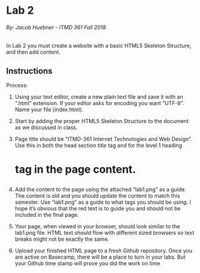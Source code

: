 # Lab 2
###### By: Jacob Huebner - ITMD 361 Fall 2018 

In Lab 2 you must create a website with a basic HTML5 Skeleton Structure, and then add content.

## Instructions

Process:

1. Using your text editor, create a new plain text file and save it with an “.html” extension. If your editor asks for encoding you want “UTF-8”. Name your file (index.html). 
 
2. Start by adding the proper HTML5 Skeleton Structure to the document as we discussed in class. 
 
3. Page title should be “ITMD-361 Internet Technologies and Web Design”. Use this in both the head section title tag and for the level 1 heading <h1> tag in the page content. 
 
4. Add the content to the page using the attached “lab1.png” as a guide. The content is old and you should update the content to match this semester.  Use “lab1.png” as a guide to what tags you should be using. I hope it’s obvious that the red text is to guide you and should not be included in the final page.  
 
5. Your page, when viewed in your browser, should look similar to the lab1.png file. HTML text should flow with different sized browsers so text breaks might not be exactly the same. 
 
6. Upload your finished HTML page to a fresh Github repository. Once you are active on Basecamp, there will be a place to turn in your labs. But your Github time stamp will prove you did the work on time

